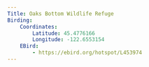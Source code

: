 ```yaml
---
Title: Oaks Bottom Wildlife Refuge
Birding:
    Coordinates:
        Latitude: 45.4776166
        Longitude: -122.6553154
    EBird: 
        - https://ebird.org/hotspot/L453974
---
```

